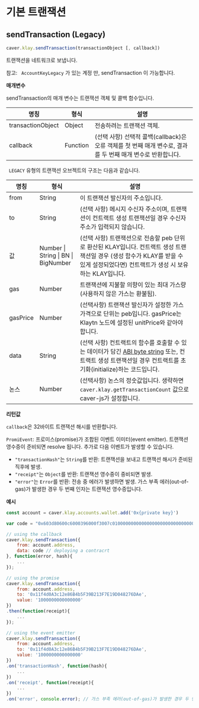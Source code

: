 # 기본 트랜잭션<a id="legacy-transaction"></a>

## sendTransaction (Legacy) <a id="sendtransaction-legacy"></a>

```javascript
caver.klay.sendTransaction(transactionObject [, callback])
```
트랜잭션을 네트워크로 보냅니다.

참고: ` AccountKeyLegacy` 가 있는 계정 만, sendTransaction 이 가능합니다.

**매개변수**

sendTransaction의 매개 변수는 트랜잭션 객체 및 콜백 함수입니다.

| 명칭                | 형식       | 설명                                                                   |
| ----------------- | -------- | -------------------------------------------------------------------- |
| transactionObject | Object   | 전송하려는 트랜잭션 객체.                                                       |
| callback          | Function | (선택 사항) 선택적 콜백(callback)은 오류 객체를 첫 번째 매개 변수로, 결과를 두 번째 매개 변수로 반환합니다. |

` LEGACY`  유형의 트랜잭션 오브젝트의 구조는 다음과 같습니다.

| 명칭       | 형식                                              | 설명                                                                                                                                                               |
| -------- | ----------------------------------------------- | ---------------------------------------------------------------------------------------------------------------------------------------------------------------- |
| from     | String                                          | 이 트랜잭션 발신자의 주소입니다.                                                                                                                                               |
| to       | String                                          | (선택 사항) 메시지 수신자 주소이며, 트랜잭션이 컨트랙트 생성 트랜잭션일 경우 수신자 주소가 입력되지 않습니다.                                                                                                  |
| 값        | Number &#124; String &#124; BN &#124; BigNumber | (선택 사항) 트랜잭션으로 전송할 peb 단위로 환산된 KLAY입니다. 컨트랙트 생성 트랜잭션일 경우 (생성 함수가 KLAY를 받을 수 있게 설정되었다면) 컨트랙트가 생성 시 보유하는 KLAY입니다.                                                  |
| gas      | Number                                          | 트랜잭션에 지불할 의향이 있는 최대 가스량(사용하지 않은 가스는 환불됨).                                                                                                                        |
| gasPrice | Number                                          | (선택사항) 트랜잭션 발신자가 설정한 가스 가격으로 단위는 peb입니다. gasPrice는 Klaytn 노드에 설정된 unitPrice와 같아야 합니다.                                                                            |
| data     | String                                          | (선택 사항) 컨트랙트의 함수를 호출할 수 있는 데이터가 담긴 [ABI byte string](http://solidity.readthedocs.io/en/latest/abi-spec.html) 또는, 컨트랙트 생성 트랜잭션일 경우 컨트랙트를 초기화(initialize)하는 코드입니다. |
| 논스       | Number                                          | (선택사항) 논스의 정숫값입니다. 생략하면 `caver.klay.getTransactionCount` 값으로 caver-js가 설정합니다.                                                                                    |

**리턴값**

`callback`은 32바이트 트랜잭션 해시를 반환합니다.

`PromiEvent`: 프로미스(promise)가 조합된 이벤트 이미터(event emitter). 트랜잭션 영수증이 준비되면 resolve 됩니다. 추가로 다음 이벤트가 발생할 수 있습니다.

- `"transactionHash"`는 `String`를 반환: 트랜잭션을 보내고 트랜잭션 해시가 준비된 직후에 발생.
- `"receipt"`는 `Object`를 반환: 트랜잭션 영수중이 중비되면 발생.
- `"error"`는 `Error`를 반환: 전송 중 에러가 발생하면 발생. 가스 부족 에러(out-of-gas)가 발생한 경우 두 번째 인자는 트랜잭션 영수증입니다.

**예시**

```javascript
const account = caver.klay.accounts.wallet.add('0x{private key}')

var code = "0x603d80600c6000396000f3007c01000000000000000000000000000000000000000000000000000000006000350463c6888fa18114602d57005b6007600435028060005260206000f3";

// using the callback
caver.klay.sendTransaction({
    from: account.address,
    data: code // deploying a contracrt
}, function(error, hash){
    ...
});

// using the promise
caver.klay.sendTransaction({
    from: account.address,
    to: '0x11f4d0A3c12e86B4b5F39B213F7E19D048276DAe',
    value: '1000000000000000'
})
.then(function(receipt){
    ...
});

// using the event emitter
caver.klay.sendTransaction({
    from: account.address,
    to: '0x11f4d0A3c12e86B4b5F39B213F7E19D048276DAe',
    value: '1000000000000000'
})
.on('transactionHash', function(hash){
    ...
})
.on('receipt', function(receipt){
    ...
})
.on('error', console.error); // 가스 부족 에러(out-of-gas)가 발생한 경우 두 번째 인자는 트랜잭션 영수증입니다.
```
